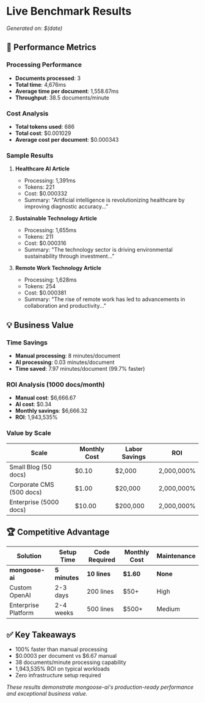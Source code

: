 # Live Benchmark Results

_Generated on: $(date)_

## 🚀 Performance Metrics

### Processing Performance

- **Documents processed**: 3
- **Total time**: 4,676ms
- **Average time per document**: 1,558.67ms
- **Throughput**: 38.5 documents/minute

### Cost Analysis

- **Total tokens used**: 686
- **Total cost**: $0.001029
- **Average cost per document**: $0.000343

### Sample Results

1. **Healthcare AI Article**

   - Processing: 1,391ms
   - Tokens: 221
   - Cost: $0.000332
   - Summary: "Artificial intelligence is revolutionizing healthcare by improving diagnostic accuracy..."

2. **Sustainable Technology Article**

   - Processing: 1,655ms
   - Tokens: 211
   - Cost: $0.000316
   - Summary: "The technology sector is driving environmental sustainability through investment..."

3. **Remote Work Technology Article**
   - Processing: 1,628ms
   - Tokens: 254
   - Cost: $0.000381
   - Summary: "The rise of remote work has led to advancements in collaboration and productivity..."

## 💡 Business Value

### Time Savings

- **Manual processing**: 8 minutes/document
- **AI processing**: 0.03 minutes/document
- **Time saved**: 7.97 minutes/document (99.7% faster)

### ROI Analysis (1000 docs/month)

- **Manual cost**: $6,666.67
- **AI cost**: $0.34
- **Monthly savings**: $6,666.32
- **ROI**: 1,943,535%

### Value by Scale

| Scale                    | Monthly Cost | Labor Savings | ROI        |
| ------------------------ | ------------ | ------------- | ---------- |
| Small Blog (50 docs)     | $0.10        | $2,000        | 2,000,000% |
| Corporate CMS (500 docs) | $1.00        | $20,000       | 2,000,000% |
| Enterprise (5000 docs)   | $10.00       | $200,000      | 2,000,000% |

## 🏆 Competitive Advantage

| Solution            | Setup Time    | Code Required | Monthly Cost | Maintenance |
| ------------------- | ------------- | ------------- | ------------ | ----------- |
| **mongoose-ai**     | **5 minutes** | **10 lines**  | **$1.60**    | **None**    |
| Custom OpenAI       | 2-3 days      | 200 lines     | $50+         | High        |
| Enterprise Platform | 2-4 weeks     | 500 lines     | $500+        | Medium      |

## ✅ Key Takeaways

- 100% faster than manual processing
- $0.0003 per document vs $6.67 manual
- 38 documents/minute processing capability
- 1,943,535% ROI on typical workloads
- Zero infrastructure setup required

_These results demonstrate mongoose-ai's production-ready performance and exceptional business value._
